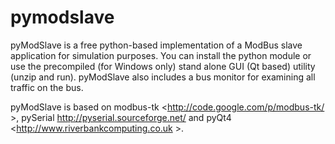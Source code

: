 # pymodslave
pyModSlave is a free python-based implementation of a ModBus slave application for simulation purposes. You can install the python module or use the precompiled (for Windows only) stand alone GUI (Qt based) utility (unzip and run). pyModSlave also includes a bus monitor for examining all traffic on the bus.

pyModSlave is based on modbus-tk <http://code.google.com/p/modbus-tk/ >, pySerial <http://pyserial.sourceforge.net/> and pyQt4 <http://www.riverbankcomputing.co.uk >.
